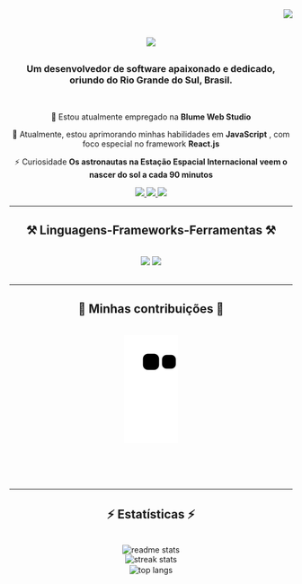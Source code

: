 <img align="right" src="https://visitor-badge.laobi.icu/badge?page_id=andersonBenedetti.andersonBenedetti" />

<h1 align="center">
    <img src="https://readme-typing-svg.herokuapp.com/?font=Righteous&size=35&center=true&vCenter=true&width=500&height=70&duration=4000&lines=Olá!+👋;+Eu+sou+Anderson+Benedetti!;" />
</h1>

<h3 align="center">Um desenvolvedor de software apaixonado e dedicado, oriundo do Rio Grande do Sul, Brasil.</h3>

<br/>

<div align="center">
 
 🔭 Estou atualmente empregado na **Blume Web Studio**
 
 🌱 Atualmente, estou aprimorando minhas habilidades em **JavaScript** 
 , com foco especial no framework **React.js**

 ⚡ Curiosidade **Os astronautas na Estação Espacial Internacional veem o nascer do sol a cada 90 minutos**

 </div>
 
<div align="center"> 
  <a href="mailto:andersonjcbenedetti@gmail.com">
    <img src="https://img.shields.io/badge/Gmail-333333?style=for-the-badge&logo=gmail&logoColor=red" />
  </a>
  <a href="https://www.linkedin.com/in/dev-anderson-benedetti/" target="_blank">
    <img src="https://img.shields.io/badge/LinkedIn-0077B5?style=for-the-badge&logo=linkedin&logoColor=white" target="_blank" />
  </a>
  <a href="https://wa.me/5551997042710?text=Ol%C3%A1%21+Cheguei+aqui+atrav%C3%A9s+do+seu+GitHub." target="_blank">
     <img src="https://img.shields.io/badge/WhatsApp-25D366?style=for-the-badge&logo=whatsapp&logoColor=white" target="_blank" />
  </a>
</div>

 <hr/>
 
<h2 align="center">⚒️ Linguagens-Frameworks-Ferramentas ⚒️</h2>
<br/>
<div align="center">
    <img src="https://skillicons.dev/icons?i=react,vue,html,css,vscode,github,figma,git,wordpress" />
    <img src="https://skillicons.dev/icons?i=javascript,typescript,firebase,mysql" /><br>
</div>

<br/>
<hr/>

<div align="center">
  <h2>🐍 Minhas contribuições 🐍</h2>
  <br>
  <img alt="snake eating my contributions" src="https://raw.githubusercontent.com/andersonBenedetti/andersonBenedetti/output/github-contribution-grid-snake.svg" />
  
  <br/><br/><br/>
</div>

<hr/>

<h2 align="center">⚡ Estatísticas ⚡</h2>
<br>
<div align=center>
  <img width=390 src="https://github-readme-stats-salesp07.vercel.app/api?username=andersonBenedetti&count_private=true&show_icons=true&theme=react&rank_icon=github&border_radius=10" alt="readme stats" />
  <br/>
  <img width=390 src="https://github-readme-streak-stats-salesp07.vercel.app/?user=andersonBenedetti&count_private=true&theme=react&border_radius=10" alt="streak stats"/>
  <br/>
  <img width=325 align="center" src="https://github-readme-stats-salesp07.vercel.app/api/top-langs/?username=andersonBenedetti&hide=HTML&langs_count=8&layout=compact&theme=react&border_radius=10&size_weight=0.5&count_weight=0.5&exclude_repo=github-readme-stats" alt="top langs" />
</div>

<br/><br/>

<br/>
